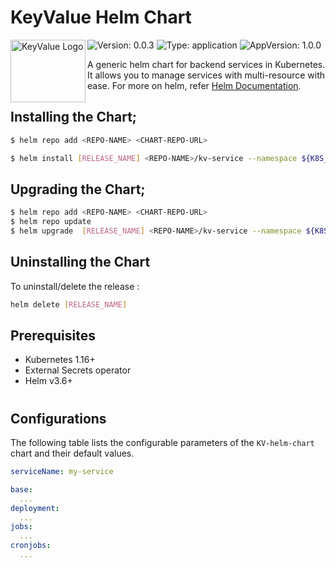 
# KeyValue Helm Chart 
<img align="left" width="120" height="100" src="https://keyvalue.systems/images/kv-logo.png" alt="KeyValue Logo">


![Version: 0.0.3](https://img.shields.io/badge/Version-0.0.3-informational?style=flat-square) ![Type: application](https://img.shields.io/badge/Type-application-informational?style=flat-square) ![AppVersion: 1.0.0](https://img.shields.io/badge/AppVersion-1.0.0-informational?style=flat-square)

A generic helm chart for backend services in Kubernetes. It allows you to manage services with multi-resource with ease.
For more on helm, refer [Helm Documentation](https://helm.sh/docs/).


## Installing the Chart;

```bash
$ helm repo add <REPO-NAME> <CHART-REPO-URL>

$ helm install [RELEASE_NAME] <REPO-NAME>/kv-service --namespace ${K8S_NAMESPACE}
```
## Upgrading the Chart;

```bash
$ helm repo add <REPO-NAME> <CHART-REPO-URL>
$ helm repo update
$ helm upgrade  [RELEASE_NAME] <REPO-NAME>/kv-service --namespace ${K8S_NAMESPACE}
```

## Uninstalling the Chart

To uninstall/delete the release :

```bash
helm delete [RELEASE_NAME]
```

## Prerequisites

* Kubernetes 1.16+
* External Secrets operator
* Helm v3.6+

#
## Configurations
The following table lists the configurable parameters of the `KV-helm-chart` chart and their default values.

```yml
serviceName: my-service

base: 
  ...
deployment:
  ...
jobs:
  ...
cronjobs:
  ...
``` 
          